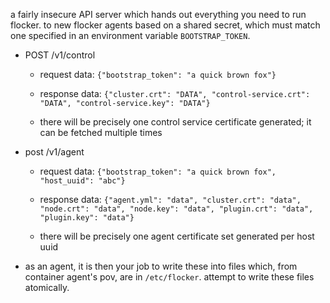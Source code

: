 a fairly insecure API server which hands out everything you need to run flocker.
to new flocker agents based on a shared secret, which must match one specified
in an environment variable `BOOTSTRAP_TOKEN`.

* POST /v1/control

  * request data:  `{"bootstrap_token": "a quick brown fox"}`
  * response data: `{"cluster.crt": "DATA",
                     "control-service.crt": "DATA",
                     "control-service.key": "DATA"}`

  * there will be precisely one control service certificate generated; it can
    be fetched multiple times

* post /v1/agent

  * request data:  `{"bootstrap_token": "a quick brown fox",
                     "host_uuid": "abc"}`
  * response data: `{"agent.yml": "data",
                     "cluster.crt": "data",
                     "node.crt": "data",
                     "node.key": "data",
                     "plugin.crt": "data",
                     "plugin.key": "data"}`

  * there will be precisely one agent certificate set generated per host uuid

* as an agent, it is then your job to write these into files which, from
  container agent's pov, are in `/etc/flocker`.  attempt to write these files
  atomically.
